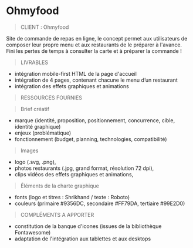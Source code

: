 # Ohmyfood

> CLIENT : Ohmyfood

Site de commande de repas en ligne, le concept permet aux utilisateurs de composer leur propre menu et aux restaurants de le préparer à l'avance.
Fini les pertes de temps à consulter la carte et à préparer la commande !

> LIVRABLES

- intégration mobile-first HTML de la page d'accueil
- intégration de 4 pages, contenant chacune le menu d’un restaurant
- intégration des effets graphiques et animations

> RESSOURCES FOURNIES

> Brief créatif

- marque (identité, proposition, positionnement, concurrence, cible, identité graphique)
- enjeux (problématique)
- fonctionnement (budget, planning, technologies, compatibilité)

> Images

- logo (.svg, .png),
- photos restaurants (.jpg, grand format, résolution 72 dpi),
- clips vidéos des effets graphiques et animations,

> Éléments de la charte graphique

- fonts (logo et titres : Shrikhand / texte : Roboto)
- couleurs (primaire #9356DC, secondaire #FF79DA, tertiaire #99E2D0)

> COMPLÉMENTS A APPORTER

- constitution de la banque d'icones (issues de la bibliothèque Fontawesome)
- adaptation de l'intégration aux tablettes et aux desktops
